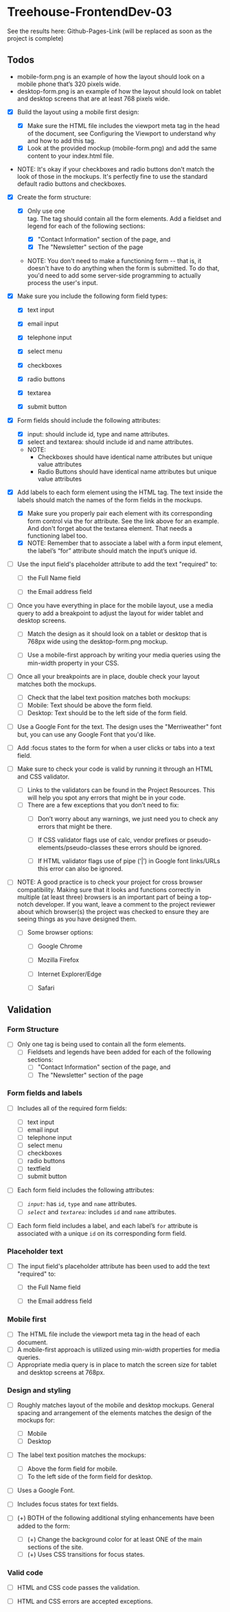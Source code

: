 ﻿# Treehouse-FrontendDev-03

See the results here: Github-Pages-Link (will be replaced as soon as the project is complete)

## Todos

  - mobile-form.png is an example of how the layout should look on a mobile phone that’s 320 pixels wide.
  - desktop-form.png is an example of how the layout should look on tablet and desktop screens that are at least 768 pixels wide.

  
  - [X] Build the layout using a mobile first design:

    - [X] Make sure the HTML file includes the viewport meta tag in the head of the document, see Configuring the Viewport to understand why and how to add this tag.
    - [X] Look at the provided mockup (mobile-form.png) and add the same content to your index.html file.

  - NOTE: It's okay if your checkboxes and radio buttons don't match the look of those in the mockups. It's perfectly fine to use the standard default radio buttons and checkboxes.
  
  
  - [X] Create the form structure:

    - [X] Only use one <form> tag. The <form> tag should contain all the form elements. Add a fieldset and legend for each of the following sections:
      - [X] "Contact Information" section of the page, and
      - [X] The "Newsletter" section of the page

    - NOTE: You don't need to make a functioning form -- that is, it doesn't have to do anything when the form is submitted. To do that, you'd need to add some server-side programming to actually process the user's input.
    
  - [X] Make sure you include the following form field types:

    - [X] text input
    - [X] email input
    - [X] telephone input
    - [X] select menu
    - [X] checkboxes
    - [X] radio buttons
    - [X] textarea
    - [X] submit button


  - [X] Form fields should include the following attributes:

    - [X] input: should include id, type and name attributes.
    - [X] select and textarea: should include id and name attributes.
  
    - NOTE: 
      - Checkboxes should have identical name attributes but unique value attributes
      - Radio Buttons should have identical name attributes but unique value attributes   

  - [X] Add labels to each form element using the HTML <label> tag. The text inside the labels should match the names of the form fields in the mockups.
    - [X] Make sure you properly pair each <label> element with its corresponding form control via the for attribute. See the link above for an example. And don't forget about the textarea element. That needs a functioning label too.
    - [X] NOTE: Remember that to associate a label with a form input element, the label’s “for” attribute should match the input’s unique id.
      
  - [ ] Use the input field's placeholder attribute to add the text "required" to:
    - [ ] the Full Name field
    - [ ] the Email address field


  - [ ] Once you have everything in place for the mobile layout, use a media query to add a breakpoint to adjust the layout for wider tablet and desktop screens.
    - [ ] Match the design as it should look on a tablet or desktop that is 768px wide using the desktop-form.png mockup.
    - [ ] Use a mobile-first approach by writing your media queries using the min-width property in your CSS.


  - [ ] Once all your breakpoints are in place, double check your layout matches both the mockups.
    - [ ] Check that the label text position matches both mockups:
    - [ ] Mobile: Text should be above the form field.
    - [ ] Desktop: Text should be to the left side of the form field.

  - [ ] Use a Google Font for the text. The design uses the "Merriweather" font but, you can use any Google Font that you'd like.
  - [ ] Add :focus states to the form for when a user clicks or tabs into a text field.
    
        






  - [ ] Make sure to check your code is valid by running it through an HTML and CSS validator.

    - [ ] Links to the validators can be found in the Project Resources. This will help you spot any errors that might be in your code.
    - [ ] There are a few exceptions that you don’t need to fix:
      - [ ] Don’t worry about any warnings, we just need you to check any errors that might be there.
      - [ ] If CSS validator flags use of calc, vendor prefixes or pseudo-elements/pseudo-classes these errors should be ignored.
      - [ ] If HTML validator flags use of pipe (‘|’) in Google font links/URLs this error can also be ignored.


  - [ ] NOTE: A good practice is to check your project for cross browser compatibility. Making sure that it looks and functions correctly in multiple (at least three) browsers is an important part of being a top-notch developer. If you want, leave a comment to the project reviewer about which browser(s) the project was checked to ensure they are seeing things as you have designed them.
    - [ ] Some browser options:
      - [ ] Google Chrome
      - [ ] Mozilla Firefox
      - [ ] Internet Explorer/Edge
      - [ ] Safari


## Validation

### Form Structure

  - [ ] Only one <form> tag is being used to contain all the form elements.
    - [ ] Fieldsets and legends have been added for each of the following sections:
      - [ ] "Contact Information" section of the page, and
      - [ ] The "Newsletter" section of the page

### Form fields and labels

  - [ ] Includes all of the required form fields:
    - [ ] text input
    - [ ] email input
    - [ ] telephone input
    - [ ] select menu
    - [ ] checkboxes
    - [ ] radio buttons
    - [ ] textfield
    - [ ] submit button
  - [ ] Each form field includes the following attributes:
    
    - [ ] _`input`:_ has `id`, `type` and `name` attributes.
    - [ ] _`select`_ and _`textarea`:_ includes `id` and `name` attributes.
  - [ ] Each form field includes a label, and each label’s `for` attribute is associated with a unique `id` on its corresponding form field.

### Placeholder text

  - [ ] The input field's placeholder attribute has been used to add the text "required" to:
      - [ ] the Full Name field
      - [ ] the Email address field


### Mobile first

  - [ ] The HTML file include the viewport meta tag in the head of each document.
  - [ ] A mobile-first approach is utilized using min-width properties for media queries.
  - [ ] Appropriate media query is in place to match the screen size for tablet and desktop screens at 768px.

### Design and styling

  - [ ] Roughly matches layout of the mobile and desktop mockups. General spacing and arrangement of the elements matches the design of the mockups for:
    - [ ] Mobile
    - [ ] Desktop
  - [ ] The label text position matches the mockups:
    - [ ] Above the form field for mobile.
    - [ ] To the left side of the form field for desktop.
  - [ ] Uses a Google Font.
  - [ ] Includes focus states for text fields.

  - [ ] (+) BOTH of the following additional styling enhancements have been added to the form:
    - [ ] (+) Change the background color for at least ONE of the main sections of the site.
    - [ ] (+) Uses CSS transitions for focus states.

### Valid code 

  - [ ] HTML and CSS code passes the validation.
  - [ ] HTML and CSS errors are accepted exceptions.


